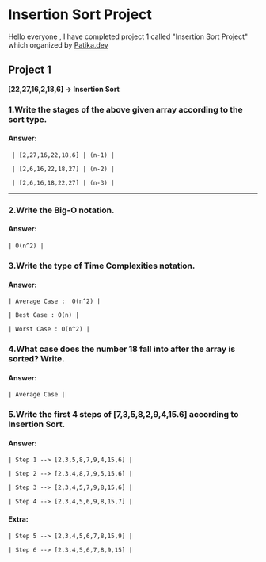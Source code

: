 # Insertion Sort Project

Hello everyone , I have completed project 1 called "Insertion Sort Project" which organized by [Patika.dev](https://www.patika.dev/tr)

## Project 1

**[22,27,16,2,18,6] -> Insertion Sort**

### 1.Write the stages of the above given array according to the sort type.

#### Answer:

` | [2,27,16,22,18,6] | (n-1) |`

` | [2,6,16,22,18,27] | (n-2) |`

` | [2,6,16,18,22,27] | (n-3) |`

------------

### 2.Write the Big-O notation.

#### Answer:
`| O(n^2) |`

### 3.Write the type of Time Complexities notation.

#### Answer:

`| Average Case :  O(n^2) |`

`| Best Case : O(n) |`

`| Worst Case : O(n^2) |`

### 4.What case does the number 18 fall into after the array is sorted? Write.

#### Answer:

`| Average Case |`

### 5.Write the first 4 steps of [7,3,5,8,2,9,4,15.6] according to Insertion Sort.

#### Answer:

`| Step 1 --> [2,3,5,8,7,9,4,15,6] |`

`| Step 2 --> [2,3,4,8,7,9,5,15,6] |`

`| Step 3 --> [2,3,4,5,7,9,8,15,6] |`

`| Step 4 --> [2,3,4,5,6,9,8,15,7] |`

#### Extra:

`| Step 5 --> [2,3,4,5,6,7,8,15,9] |`

`| Step 6 --> [2,3,4,5,6,7,8,9,15] |`

